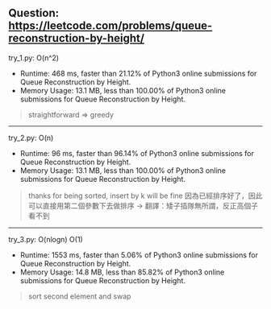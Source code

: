 Question: https://leetcode.com/problems/queue-reconstruction-by-height/
---

try_1.py: O(n^2)

* Runtime: 468 ms, faster than 21.12% of Python3 online submissions for Queue Reconstruction by Height.
* Memory Usage: 13.1 MB, less than 100.00% of Python3 online submissions for Queue Reconstruction by Height.

> straightforward => greedy

---

try_2.py: O(n)

* Runtime: 96 ms, faster than 96.14% of Python3 online submissions for Queue Reconstruction by Height.
* Memory Usage: 13.1 MB, less than 100.00% of Python3 online submissions for Queue Reconstruction by Height.

> thanks for being sorted, insert by k will be fine
> 因為已經排序好了，因此可以直接用第二個參數下去做排序 -> 翻譯：矮子插隊無所謂，反正高個子看不到

---

try_3.py: O(nlogn) O(1)

* Runtime: 1553 ms, faster than 5.06% of Python3 online submissions for Queue Reconstruction by Height.
* Memory Usage: 14.8 MB, less than 85.82% of Python3 online submissions for Queue Reconstruction by Height.

> sort second element and swap
